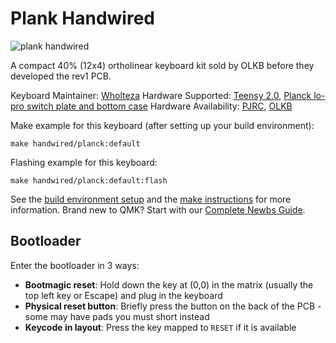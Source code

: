 # Plank Handwired

![plank handwired](https://i.imgur.com/khseWs7.jpeg)

A compact 40% (12x4) ortholinear keyboard kit sold by OLKB before they developed the rev1 PCB.

Keyboard Maintainer: [Wholteza](https://github.com/wholteza)
Hardware Supported: [Teensy 2.0](https://www.pjrc.com/store/teensy.html), [Planck lo-pro switch plate and bottom case](https://olkb.com/collections/planck)
Hardware Availability: [PJRC](https://www.pjrc.com/store/teensy.html), [OLKB](https://olkb.com/collections/planck)

Make example for this keyboard (after setting up your build environment):

    make handwired/planck:default

Flashing example for this keyboard:

    make handwired/planck:default:flash

See the [build environment setup](https://docs.qmk.fm/#/getting_started_build_tools) and the [make instructions](https://docs.qmk.fm/#/getting_started_make_guide) for more information. Brand new to QMK? Start with our [Complete Newbs Guide](https://docs.qmk.fm/#/newbs).

## Bootloader

Enter the bootloader in 3 ways:

-   **Bootmagic reset**: Hold down the key at (0,0) in the matrix (usually the top left key or Escape) and plug in the keyboard
-   **Physical reset button**: Briefly press the button on the back of the PCB - some may have pads you must short instead
-   **Keycode in layout**: Press the key mapped to `RESET` if it is available
